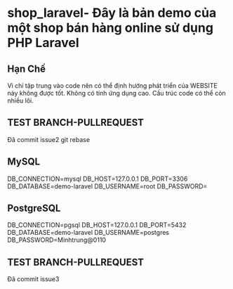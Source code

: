 # shop_laravel- Đây là bản demo của một shop bán hàng online sử dụng PHP Laravel
## Hạn Chế
Vì chỉ tập trung vào code nên có thể định hướng phát triển của WEBSITE này không được tốt. Không có tính ứng dụng cao.
Cấu trúc code có thể còn nhiều lôi.


## TEST BRANCH-PULLREQUEST
Đã commit issue2
git rebase

## MySQL
DB_CONNECTION=mysql
DB_HOST=127.0.0.1
DB_PORT=3306
DB_DATABASE=demo-laravel
DB_USERNAME=root
DB_PASSWORD=
## PostgreSQL
DB_CONNECTION=pgsql
DB_HOST=127.0.0.1
DB_PORT=5432
DB_DATABASE=demo-laravel
DB_USERNAME=postgres
DB_PASSWORD=Minhtrung@0110

## TEST BRANCH-PULLREQUEST
Đã commit issue3

